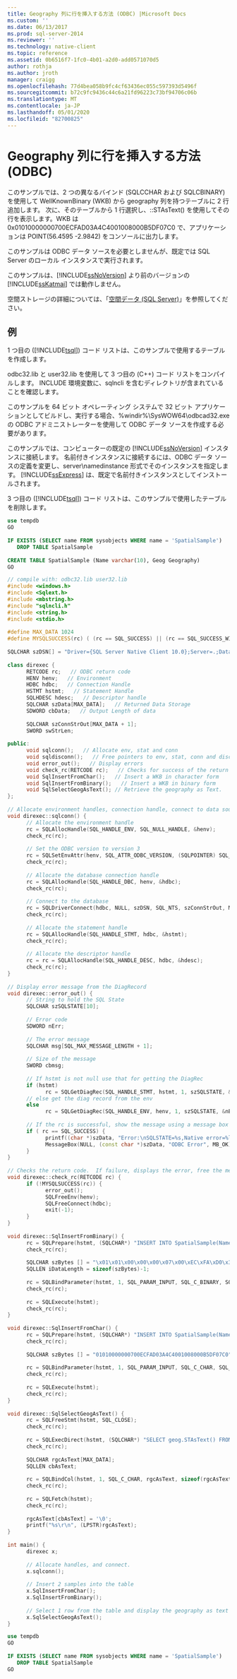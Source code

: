 ```yaml
---
title: Geography 列に行を挿入する方法 (ODBC) |Microsoft Docs
ms.custom: ''
ms.date: 06/13/2017
ms.prod: sql-server-2014
ms.reviewer: ''
ms.technology: native-client
ms.topic: reference
ms.assetid: 0b6516f7-1fc0-4b01-a2d0-add0571070d5
author: rothja
ms.author: jroth
manager: craigg
ms.openlocfilehash: 77d4bea058b9fc4cf63436ec055c597393d5496f
ms.sourcegitcommit: b72c9fc9436c44c6a21fd96223c73bf94706c06b
ms.translationtype: MT
ms.contentlocale: ja-JP
ms.lasthandoff: 05/01/2020
ms.locfileid: "82700825"
---
```

# <a name="how-to-insert-rows-into-geography-column-odbc"></a>Geography 列に行を挿入する方法 (ODBC)
  このサンプルでは、2 つの異なるバインド (SQLCCHAR および SQLCBINARY) を使用して WellKnownBinary (WKB) から geography 列を持つテーブルに 2 行追加します。 次に、そのテーブルから 1 行選択し、::STAsText() を使用してその行を表示します。WKB は 0x01010000000700ECFAD03A4C4001008000B5DF07C0 で、アプリケーションは POINT(56.4595 -2.9842) をコンソールに出力します。  
  
 このサンプルは ODBC データ ソースを必要としませんが、既定では SQL Server のローカル インスタンスで実行されます。  
  
 このサンプルは、[!INCLUDE[ssNoVersion](../../includes/ssnoversion-md.md)] より前のバージョンの [!INCLUDE[ssKatmai](../../includes/sskatmai-md.md)] では動作しません。  
  
 空間ストレージの詳細については、「[空間データ &#40;SQL Server&#41;](../spatial/spatial-data-sql-server.md)」を参照してください。  
  
## <a name="example"></a>例  
 1 つ目の ([!INCLUDE[tsql](../../includes/tsql-md.md)]) コード リストは、このサンプルで使用するテーブルを作成します。  
  
 odbc32.lib と user32.lib を使用して 3 つ目の (C++) コード リストをコンパイルします。 INCLUDE 環境変数に、sqlncli を含むディレクトリが含まれていることを確認します。  
  
 このサンプルを 64 ビット オペレーティング システムで 32 ビット アプリケーションとしてビルドし、実行する場合、%windir%\SysWOW64\odbcad32.exe の ODBC アドミニストレーターを使用して ODBC データ ソースを作成する必要があります。  
  
 このサンプルでは、コンピューターの既定の [!INCLUDE[ssNoVersion](../../includes/ssnoversion-md.md)] インスタンスに接続します。 名前付きインスタンスに接続するには、ODBC データ ソースの定義を変更し、server\namedinstance 形式でそのインスタンスを指定します。 [!INCLUDE[ssExpress](../../includes/ssexpress-md.md)] は、既定で名前付きインスタンスとしてインストールされます。  
  
 3 つ目の ([!INCLUDE[tsql](../../includes/tsql-md.md)]) コード リストは、このサンプルで使用したテーブルを削除します。  
  
```sql
use tempdb  
GO  
  
IF EXISTS (SELECT name FROM sysobjects WHERE name = 'SpatialSample')  
   DROP TABLE SpatialSample  
  
CREATE TABLE SpatialSample (Name varchar(10), Geog Geography)  
GO  
```  
  
```cpp
// compile with: odbc32.lib user32.lib  
#include <windows.h>  
#include <Sqlext.h>  
#include <mbstring.h>  
#include "sqlncli.h"  
#include <string.h>  
#include <stdio.h>  
  
#define MAX_DATA 1024  
#define MYSQLSUCCESS(rc) ( (rc == SQL_SUCCESS) || (rc == SQL_SUCCESS_WITH_INFO) )  
  
SQLCHAR szDSN[] = "Driver={SQL Server Native Client 10.0};Server=.;Database=tempdb;Trusted_Connection=Yes;";  
  
class direxec {  
      RETCODE rc;   // ODBC return code  
      HENV henv;   // Environment  
      HDBC hdbc;   // Connection Handle  
      HSTMT hstmt;   // Statement Handle  
      SQLHDESC hdesc;   // Descriptor handle  
      SQLCHAR szData[MAX_DATA];   // Returned Data Storage  
      SDWORD cbData;   // Output Length of data   
  
      SQLCHAR szConnStrOut[MAX_DATA + 1];  
      SWORD swStrLen;  
  
public:  
      void sqlconn();   // Allocate env, stat and conn  
      void sqldisconn();   // Free pointers to env, stat, conn and disconnect  
      void error_out();   // Display errors  
      void check_rc(RETCODE rc);   // Checks for success of the return code  
      void SqlInsertFromChar();   // Insert a WKB in character form  
      void SqlInsertFromBinary();   // Insert a WKB in binary form   
      void SqlSelectGeogAsText(); // Retrieve the geography as Text.  
};   
  
// Allocate environment handles, connection handle, connect to data source, and allocate statement handle  
void direxec::sqlconn() {  
      // Allocate the environment handle  
      rc = SQLAllocHandle(SQL_HANDLE_ENV, SQL_NULL_HANDLE, &henv);  
      check_rc(rc);  
  
      // Set the ODBC version to version 3  
      rc = SQLSetEnvAttr(henv, SQL_ATTR_ODBC_VERSION, (SQLPOINTER) SQL_OV_ODBC3, SQL_IS_INTEGER);  
      check_rc(rc);  
  
      // Allocate the database connection handle  
      rc = SQLAllocHandle(SQL_HANDLE_DBC, henv, &hdbc);  
      check_rc(rc);  
  
      // Connect to the database  
      rc = SQLDriverConnect(hdbc, NULL, szDSN, SQL_NTS, szConnStrOut, MAX_DATA, &swStrLen, SQL_DRIVER_NOPROMPT);  
      check_rc(rc);  
  
      // Allocate the statement handle  
      rc = SQLAllocHandle(SQL_HANDLE_STMT, hdbc, &hstmt);   
      check_rc(rc);    
  
      // Allocate the descriptor handle  
      rc = rc = SQLAllocHandle(SQL_HANDLE_DESC, hdbc, &hdesc);  
      check_rc(rc);  
}   
  
// Display error message from the DiagRecord  
void direxec::error_out() {  
      // String to hold the SQL State  
      SQLCHAR szSQLSTATE[10];   
  
      // Error code  
      SDWORD nErr;  
  
      // The error message  
      SQLCHAR msg[SQL_MAX_MESSAGE_LENGTH + 1];  
  
      // Size of the message  
      SWORD cbmsg;  
  
      // If hstmt is not null use that for getting the DiagRec  
      if (hstmt)  
            rc = SQLGetDiagRec(SQL_HANDLE_STMT, hstmt, 1, szSQLSTATE, &nErr, msg, sizeof(msg), &cbmsg);  
      // else get the diag record from the env  
      else  
            rc = SQLGetDiagRec(SQL_HANDLE_ENV, henv, 1, szSQLSTATE, &nErr, msg, sizeof(msg), &cbmsg);  
  
      // If the rc is successful, show the message using a message box  
      if ( rc == SQL_SUCCESS) {  
            printf((char *)szData, "Error:\nSQLSTATE=%s,Native error=%ld, msg='%s'", szSQLSTATE, nErr, msg);  
            MessageBox(NULL, (const char *)szData, "ODBC Error", MB_OK);  
      }  
}  
  
// Checks the return code.  If failure, displays the error, free the memory and exits the program  
void direxec::check_rc(RETCODE rc) {  
      if (!MYSQLSUCCESS(rc)) {  
            error_out();  
            SQLFreeEnv(henv);  
            SQLFreeConnect(hdbc);  
            exit(-1);  
      }   
}  
  
void direxec::SqlInsertFromBinary() {     
      rc = SQLPrepare(hstmt, (SQLCHAR*) "INSERT INTO SpatialSample(Name,Geog) values('Sample1',Geography::STGeomFromWKB(?,4326))", SQL_NTS);  
      check_rc(rc);  
  
      SQLCHAR szBytes [] = "\x01\x01\x00\x00\x00\x07\x00\xEC\xFA\xD0\x3A\x4C\x40\x01\x00\x80\x00\xB5\xDF\x07\xC0";  
      SQLLEN iDataLength = sizeof(szBytes)-1;  
  
      rc = SQLBindParameter(hstmt, 1, SQL_PARAM_INPUT, SQL_C_BINARY, SQL_VARBINARY, 100, 0, szBytes, sizeof(szBytes), &iDataLength);  
      check_rc(rc);  
  
      rc = SQLExecute(hstmt);  
      check_rc(rc);  
}  
  
void direxec::SqlInsertFromChar() {     
      rc = SQLPrepare(hstmt, (SQLCHAR*) "INSERT INTO SpatialSample(Name,Geog) values('Sample2',Geography::STGeomFromWKB(?,4326))", SQL_NTS);  
      check_rc(rc);  
  
      SQLCHAR szBytes [] = "01010000000700ECFAD03A4C4001008000B5DF07C0";  
  
      rc = SQLBindParameter(hstmt, 1, SQL_PARAM_INPUT, SQL_C_CHAR, SQL_VARBINARY, 100, 0, szBytes, sizeof(szBytes), NULL);  
      check_rc(rc);  
  
      rc = SQLExecute(hstmt);  
      check_rc(rc);  
}  
  
void direxec::SqlSelectGeogAsText() {  
      rc = SQLFreeStmt(hstmt, SQL_CLOSE);  
      check_rc(rc);   
  
      rc = SQLExecDirect(hstmt, (SQLCHAR*) "SELECT geog.STAsText() FROM SpatialSample", SQL_NTS);  
      check_rc(rc);   
  
      SQLCHAR rgcAsText[MAX_DATA];  
      SQLLEN cbAsText;   
  
      rc = SQLBindCol(hstmt, 1, SQL_C_CHAR, rgcAsText, sizeof(rgcAsText), &cbAsText);  
      check_rc(rc);  
  
      rc = SQLFetch(hstmt);  
      check_rc(rc);  
  
      rgcAsText[cbAsText] = '\0';  
      printf("%s\r\n", (LPSTR)rgcAsText);  
}   
  
int main() {  
      direxec x;  
  
      // Allocate handles, and connect.  
      x.sqlconn();    
  
      // Insert 2 samples into the table  
      x.SqlInsertFromChar();  
      x.SqlInsertFromBinary();  
  
      // Select 1 row from the table and display the geography as text  
      x.SqlSelectGeogAsText();  
}  
```  
  
```sql
use tempdb  
GO  
  
IF EXISTS (SELECT name FROM sysobjects WHERE name = 'SpatialSample')  
   DROP TABLE SpatialSample  
GO  
```  
  
  
